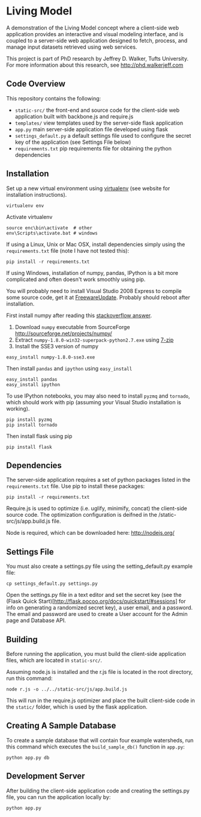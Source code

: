 Living Model
============

A demonstration of the Living Model concept where a client-side web application provides an interactive and visual modeling interface, and is coupled to a server-side web application designed to fetch, process, and manage input datasets retrieved using web services.

This project is part of PhD research by Jeffrey D. Walker, Tufts University. For more information about this research, see http://phd.walkerjeff.com

## Code Overview

This repository contains the following:

- `static-src/` the front-end and source code for the client-side web application built with backbone.js and require.js
- `templates/` view templates used by the server-side flask application
- `app.py` main server-side application file developed using flask
- `settings_default.py` a default settings file used to configure the secret key of the application (see Settings File below)
- `requirements.txt` pip requirements file for obtaining the python dependencies

Installation
------------

Set up a new virtual environment using [virtualenv](https://pypi.python.org/pypi/virtualenv) (see website for installation instructions).

```shell
virtualenv env
```

Activate virtualenv

```shell
source enc\bin\activate  # other
env\Scripts\activate.bat # windows
```

If using a Linux, Unix or Mac OSX, install dependencies simply using the `requirements.txt` file (note I have not tested this):

```shell
pip install -r requirements.txt
```

If using Windows, installation of numpy, pandas, IPython is a bit more complicated and often doesn't work smoothly using pip. 

You will probably need to install Visual Studio 2008 Express to compile some source code, get it at [FreewareUpdate](http://win.freewareupdate.com/download-visual-studio-express/10002/). Probably should reboot after installation.

First install numpy after reading this [stackoverflow answer](http://stackoverflow.com/questions/6114115/windows-virtualenv-pip-numpy-problems-when-installing-numpy).

1. Download `numpy` executable from SourceForge <http://sourceforge.net/projects/numpy/>  
2. Extract `numpy-1.8.0-win32-superpack-python2.7.exe` using [7-zip](http://www.7-zip.org/)  
3. Install the SSE3 version of numpy

```shell
easy_install numpy-1.8.0-sse3.exe
```

Then install `pandas` and `ipython` using `easy_install`

```shell
easy_install pandas
easy_install ipython
```

To use IPython notebooks, you may also need to install `pyzmq` and `tornado`, which should work with pip (assuming your Visual Studio installation is working).

```shell
pip install pyzmq
pip install tornado
```

Then install flask using pip

```shell
pip install flask
```

## Dependencies

The server-side application requires a set of python packages listed in the `requirements.txt` file. Use pip to install these packages:

```shell
pip install -r requirements.txt
```

Require.js is used to optimize (i.e. uglify, minimify, concat) the client-side source code. The optimization configuration is deifned in the /static-src/js/app.build.js file.

Node is required, which can be downloaded here: http://nodejs.org/

## Settings File

You must also create a settings.py file using the setting_default.py example file:

```shell
cp settings_default.py settings.py
```

Open the settings.py file in a text editor and set the secret key (see the (Flask Quick Start)[http://flask.pocoo.org/docs/quickstart/#sessions] for info on generating a randomized secret key), a user email, and a password. The email and password are used to create a User account for the Admin page and Database API.

## Building

Before running the application, you must build the client-side application files, which are located in `static-src/`.

Assuming node.js is installed and the r.js file is located in the root directory, run this command:

```shell
node r.js -o ../../static-src/js/app.build.js
```

This will run in the require.js optimizer and place the built client-side code in the `static/` folder, which is used by the flask application.

## Creating A Sample Database

To create a sample database that will contain four example watersheds, run this command which executes the `build_sample_db()` function in `app.py`:

```shell
python app.py db
```

## Development Server

After building the client-side application code and creating the settings.py file, you can run the application locally by:

```shell
python app.py
```